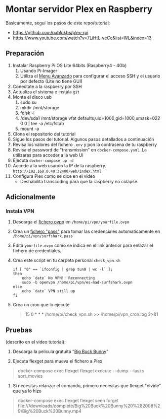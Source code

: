 # Montar servidor Plex en Raspberry

Basicamente, seguí los pasos de este repo/tutorial:  
- https://github.com/pablokbs/plex-rpi
- https://www.youtube.com/watch?v=7LiHtL-veCc&list=WL&index=13

## Preparación

1. Instalar Raspberry Pi OS Lite 64bits (Raspberry4 - 4Gb)  
    1. Usando Pi-Imager
    1. Utiliza el [Menu Avanzado](https://www.raspberrypi.com/documentation/computers/getting-started.html#advanced-options) para configurar el acceso SSH y el usuario por defecto (Lite no tiene GUI)
1. Conectate a la raspberry por SSH
1. Actualiza el sistema e instala `git` 
1. Monta el disco usb
    1. sudo su
    1. mkdir /mnt/storage
    1. fdisk -l
    1. /dev/sda1 /mnt/storage vfat defaults,uid=1000,gid=1000,umask=022 0 0 | tee -a /etc/fstab
    1. mount -a
1. Clona el repositorio del tutorial
1. Sigue los pasos del tutorial. Algunos pasos detallados a continuación
1. Revisa los valores del fichero `.env` y pon la contrasena de tu raspberry
1. Revisa el password de "transmission" en `docker-compose.yaml`. La utilizaras para acceder a la web UI
1. Ejecuta `docker-compose up -d`
1. Accede a la web usando la IP de la raspberry. `http://192.168.0.40:32400/web/index.html`
1. Configura Plex como se dice en el video
    - Deshabilita transcoding para que la raspberry no colapse.

## Adicionalmente

### Instala VPN
1. Descarga el [fichero ovpn](https://support.surfshark.com/hc/en-us/articles/360013425373-How-to-set-up-Surfshark-VPN-on-Raspberry-Pi-) en `/home/pi/vpn/yourfile.ovpn`

1. Crea un [fichero "pass"](https://www.ivpn.net/setup/linux-terminal/) para tomar las credenciales automaticamente en  `/home/pi/vpn/surfshark.pass`

1. Edita `yourfile.ovpn` como se indica en el link anterior para enlazar el fichero de credentiales.

1. Crea este script en tu carpeta personal `check_vpn.sh` 
    ```
    if [ "0" == `ifconfig | grep tun0 | wc -l` ]; 
    then 
        echo `date` No VPN!! Reconnecting
        sudo -b openvpn /home/pi/vpn/es-mad-surfshark.ovpn
    else
        echo `date` VPN still up 
    fi
    ```
1. Crea un cron que lo ejecute
    > 15 0 * * *  /home/pi/check_vpn.sh >> /home/pi/vpn_cron.log 2>&1



## Pruebas 
(descrito en el video tutorial):

1. Descarga la pelicula gratuita "[Big Buck Bunny](
magnet:?xt=urn:btih:dd8255ecdc7ca55fb0bbf81323d87062db1f6d1c&dn=Big%20Buck%20Bunny%20%282008%29&tr=udp%3A%2F%2Ftracker.leechers-paradise.org%3A6969&tr=udp%3A%2F%2Ftracker.coppersurfer.tk%3A6969&tr=udp%3A%2F%2Ftracker.opentrackr.org%3A1337&tr=udp%3A%2F%2Fexplodie.org%3A6969&tr=udp%3A%2F%2Ftracker.empire-js.us%3A1337&ws=https%3A%2F%2Fwebtorrent.io%2Ftorrents%2F)"

1. Ejecuta flexget para mueva el fichero a Plex
> docker-compose exec flexget flexget execute --dump --tasks sort_movies

1. Si necesitas relanzar el comando, primero necesitas que flexget "olvide" que ya lo hizo
> docker-compose exec flexget flexget seen forget file:///downloads/complete/Big%20Buck%20Bunny%20%282008%29/Big%20Buck%20Bunny.mp4 



